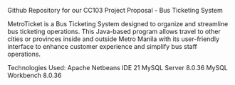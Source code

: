Github Repository for our CC103 Project Proposal - Bus Ticketing System

MetroTicket is a Bus Ticketing System designed to organize and streamline bus ticketing operations. 
This Java-based program allows travel to other cities or provinces inside and outside Metro Manila with its user-friendly interface to enhance customer experience and simplify bus staff operations. 

Technologies Used:
Apache Netbeans IDE 21
MySQL Server 8.0.36
MySQL Workbench 8.0.36
